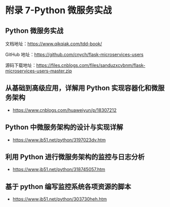 # 附录 7-Python 微服务实战

## Python 微服务实战

文档地址：https://www.qikqiak.com/tdd-book/

GitHub 地址：https://github.com/cnych/flask-microservices-users

源码下载地址：https://files.cnblogs.com/files/sanduzxcvbnm/flask-microservices-users-master.zip

## 从基础到高级应用，详解用 Python 实现容器化和微服务架构

- https://www.cnblogs.com/huaweiyun/p/18307212

## Python 中微服务架构的设计与实现详解

- https://www.jb51.net/python/3197023dv.htm

## 利用 Python 进行微服务架构的监控与日志分析

- https://www.jb51.net/python/318745057.htm

## 基于 python 编写监控系统各项资源的脚本

- https://www.jb51.net/python/303730heh.htm
